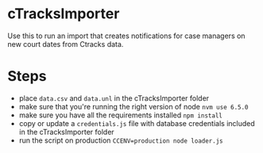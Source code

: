 # cTracksImporter
Use this to run an import that creates notifications for case managers on new court dates from Ctracks data.

# Steps

- place `data.csv` and `data.unl` in the cTracksImporter folder
- make sure that you're running the right version of node `nvm use 6.5.0`
- make sure you have all the requirements installed `npm install`
- copy or update a `credentials.js` file with database credentials included in the cTracksImporter folder
- run the script on production `CCENV=production node loader.js`
